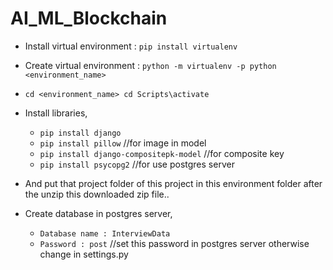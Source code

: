 # AI_ML_Blockchain

- Install virtual environment : `pip install virtualenv`

- Create virtual environment : `python -m virtualenv -p python <environment_name>`

- `cd <environment_name> cd Scripts\activate`

- Install libraries,
  - `pip install django`
  - `pip install pillow`    //for image in model
  - `pip install django-compositepk-model`   //for composite key
  - `pip install psycopg2`   //for use postgres server

- And put that project folder of this project in this environment folder after the unzip this downloaded zip file..


- Create database in postgres server,
  - `Database name : InterviewData`
  - `Password : post`    //set this password in postgres server otherwise change in settings.py

